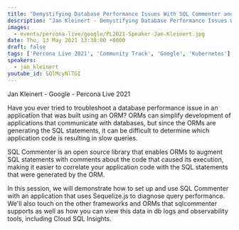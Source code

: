 ```yaml
---
title: "Demystifying Database Performance Issues With SQL Commenter and Cloud SQL Insights"
description: "Jan Kleinert - Demystifying Database Performance Issues With SQL Commenter and Cloud SQL Insights"
images:
  - events/percona-live/google/PL2021-Speaker-Jan-Kleinert.jpg
date: Thu, 13 May 2021 13:30:00 +0000
draft: false
tags: ['Percona Live 2021', 'Community Track', 'Google', 'Kubernetes']
speakers:
  - jan_kleinert
youtube_id: SQlMcyNlTGI
---
```


Jan Kleinert - Google - Percona Live 2021

Have you ever tried to troubleshoot a database performance issue in an application that was built using an ORM? ORMs can simplify development of applications that communicate with databases, but since the ORMs are generating the SQL statements, it can be difficult to determine which application code is resulting in slow queries.

SQL Commenter is an open source library that enables ORMs to augment SQL statements with comments about the code that caused its execution, making it easier to correlate your application code with the SQL statements that were generated by the ORM.

In this session, we will demonstrate how to set up and use SQL Commenter with an application that uses Sequelize.js to diagnose query performance. We'll also touch on the other frameworks and ORMs that sqlcommenter supports as well as how you can view this data in db logs and observability tools, including Cloud SQL Insights.
